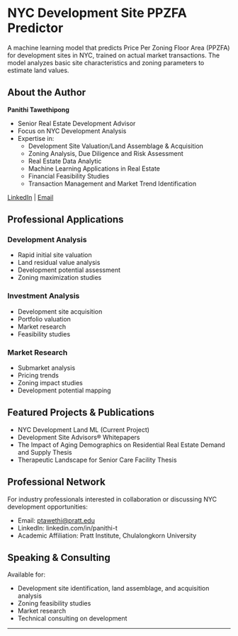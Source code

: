 # NYC Development Site PPZFA Predictor

A machine learning model that predicts Price Per Zoning Floor Area (PPZFA) for development sites in NYC, trained on actual market transactions. The model analyzes basic site characteristics and zoning parameters to estimate land values.

## About the Author
**Panithi Tawethipong**
- Senior Real Estate Development Advisor
- Focus on NYC Development Analysis
- Expertise in:
  - Development Site Valuation/Land Assemblage & Acquisition
  - Zoning Analysis, Due Diligence and Risk Assessment
  - Real Estate Data Analytic
  - Machine Learning Applications in Real Estate
  - Financial Feasibility Studies
  - Transaction Management and Market Trend Identification

[LinkedIn](linkedin.com/in/panithi-t) | [Email](ptawethi@pratt.edu)

## Professional Applications

### Development Analysis
- Rapid initial site valuation
- Land residual value analysis
- Development potential assessment
- Zoning maximization studies

### Investment Analysis
- Development site acquisition
- Portfolio valuation
- Market research
- Feasibility studies

### Market Research
- Submarket analysis
- Pricing trends
- Zoning impact studies
- Development potential mapping

## Featured Projects & Publications
- NYC Development Land ML (Current Project)
- Development Site Advisors® Whitepapers
- The Impact of Aging Demographics on Residential Real Estate Demand and Supply Thesis
- Therapeutic Landscape for Senior Care Facility Thesis

## Professional Network
For industry professionals interested in collaboration or discussing NYC development opportunities:
- Email: ptawethi@pratt.edu
- LinkedIn: linkedin.com/in/panithi-t
- Academic Affiliation: Pratt Institute, Chulalongkorn University

## Speaking & Consulting
Available for:
- Development site identification, land assemblage, and acquisition analysis
- Zoning feasibility studies
- Market research
- Technical consulting on development


---
